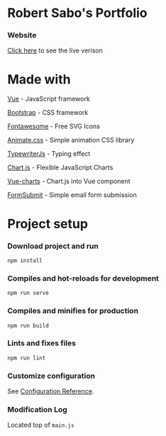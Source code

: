 # Robert Sabo's Portfolio

### Website

[Click here](https://robbysabo.github.io/Portfolio/) to see the live verison

# Made with

[Vue](https://vuejs.org/) - JavaScript framework

[Bootstrap](https://getbootstrap.com/) - CSS framework

[Fontawesome](https://fontawesome.com/) - Free SVG Icons

[Animate.css](https://animate.style/) - Simple animation CSS library

[TypewriterJs](https://github.com/tameemsafi/typewriterjs) - Typing effect

[Chart.js](https://www.chartjs.org/) - Flexible JavaScript Charts

[Vue-charts](https://vue-chartjs.org/) - Chart.js into Vue component

[FormSubmit](https://formsubmit.co/) - Simple email form submission

# Project setup

### Download project and run

```
npm install
```

### Compiles and hot-reloads for development

```
npm run serve
```

### Compiles and minifies for production

```
npm run build
```

### Lints and fixes files

```
npm run lint
```

### Customize configuration

See [Configuration Reference](https://cli.vuejs.org/config/).

### Modification Log

Located top of `main.js`
